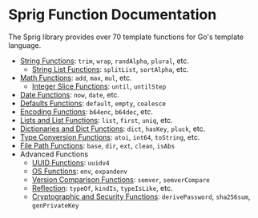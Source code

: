 # Sprig Function Documentation

The Sprig library provides over 70 template functions for Go's template language.

- [String Functions](strings.html): `trim`, `wrap`, `randAlpha`, `plural`, etc.
  - [String List Functions](string_slice.html): `splitList`, `sortAlpha`, etc.
- [Math Functions](math.html): `add`, `max`, `mul`, etc.
  - [Integer Slice Functions](integer_slice.html): `until`, `untilStep`
- [Date Functions](date.html): `now`, `date`, etc.
- [Defaults Functions](defaults.html): `default`, `empty`, `coalesce`
- [Encoding Functions](encoding.html): `b64enc`, `b64dec`, etc.
- [Lists and List Functions](lists.html): `list`, `first`, `uniq`, etc.
- [Dictionaries and Dict Functions](dicts.html): `dict`, `hasKey`, `pluck`, etc.
- [Type Conversion Functions](conversion.html): `atoi`, `int64`, `toString`, etc.
- [File Path Functions](paths.html): `base`, `dir`, `ext`, `clean`, `isAbs`
- Advanced Functions
  - [UUID Functions](uuid.html): `uuidv4`
  - [OS Functions](os.html): `env`, `expandenv`
  - [Version Comparison Functions](semver.html): `semver`, `semverCompare`
  - [Reflection](reflection.html): `typeOf`, `kindIs`, `typeIsLike`, etc.
  - [Cryptographic and Security Functions](crypto.html): `derivePassword`, `sha256sum`, `genPrivateKey`

